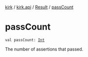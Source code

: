 [kirk](../../index.md) / [kirk.api](../index.md) / [Result](index.md) / [passCount](./pass-count.md)

# passCount

`val passCount: `[`Int`](https://kotlinlang.org/api/latest/jvm/stdlib/kotlin/-int/index.html)

The number of assertions that passed.

